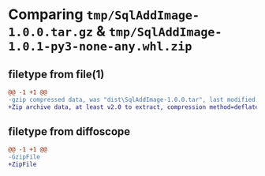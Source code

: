 # Comparing `tmp/SqlAddImage-1.0.0.tar.gz` & `tmp/SqlAddImage-1.0.1-py3-none-any.whl.zip`

## filetype from file(1)

```diff
@@ -1 +1 @@
-gzip compressed data, was "dist\SqlAddImage-1.0.0.tar", last modified: Mon Apr  8 14:56:31 2024, max compression
+Zip archive data, at least v2.0 to extract, compression method=deflate
```

## filetype from diffoscope

```diff
@@ -1 +1 @@
-GzipFile
+ZipFile
```

